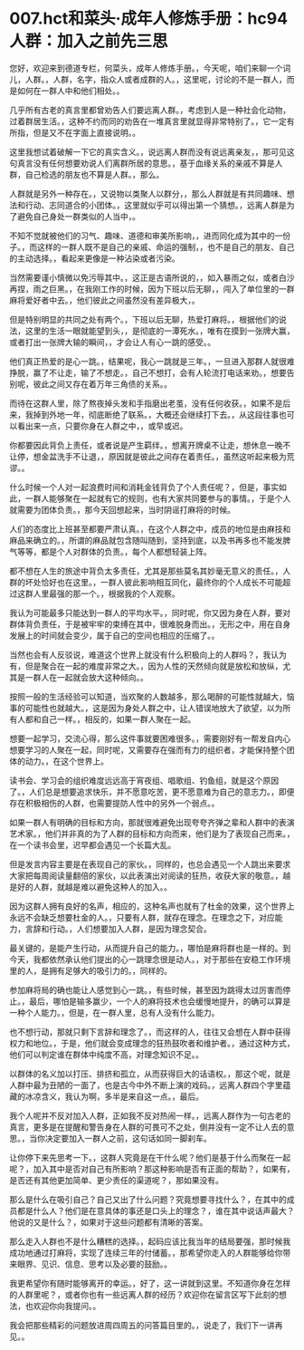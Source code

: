 # 007.hct和菜头·成年人修炼手册：hc94 人群：加入之前先三思

您好，欢迎来到德道专栏，何菜头，成年人修炼手册。，今天呢，咱们来聊一个词儿，人群。，人群，名字，指众人或者成群的人。，这里呢，讨论的不是一群人，而是如何在一群人中和他们相处。。

几乎所有古老的真言里都曾劝告人们要远离人群。，考虑到人是一种社会化动物，过着群居生活。，这种不约而同的劝告在一堆真言里就显得非常特别了。，它一定有所指，但是又不在字面上直接说明。。

这里我想试着破解一下它的真实含义。，说远离人群而没有说远离亲友，，那可见这句真言没有任何想要劝说人们离群所居的意思。，基于血缘关系的亲戚不算是人群，自己检选的朋友也不算是人群。，那么。

人群就是另外一种存在。，又说物以类聚人以群分，，那么人群就是有共同趣味、想法和行动、志同道合的小团体。，这里就似乎可以得出第一个猜想。，远离人群是为了避免自己身处一群类似的人当中，。

不知不觉就被他们的习气、趣味、道德和审美所影响，，进而同化成为其中的一份子。，而这样的一群人既不是自己的亲戚、命运的强制，，也不是自己的朋友、自己的主动选择。，看起来更像是一种沾染或者污染。

当然需要谨小慎微以免污辱其中。，这正是古语所说的，，如入暴雨之似，或者白沙再捏，雨之巨黑。，在我刚工作的时候，因为下班以后无聊，，闯入了单位里的一群麻将爱好者中去。，他们彼此之间虽然没有差异极大，。

但是特别明显的共同之处有两个。，下班以后无聊，热爱打麻将。，根据他们的说法，这里的生活一眼就能望到头，，是彻底的一潭死水。，唯有在摸到一张牌大赢，或者打出一张牌大输的瞬间，，才会让人有心一跳的感受。。

他们真正热爱的是心一跳。，结果呢，我心一跳就是三年。，一旦进入那群人就很难挣脱，赢了不让走，输了不想走。，自己不想打，会有人轮流打电话来劝。，想要告别呢，彼此之间又存在着万年三角债的关系。。

而待在这群人里，除了熬夜掉头发和手指磨出老茧，没有任何收获。，如果不是后来，我掉到外地一年，彻底断绝了联系。，大概还会继续打下去。，从这段往事也可以看出来一点，只要你身在人群之中，，或早或迟。

你都要因此背负上责任，或者说是产生羁绊。，想离开牌桌不让走，想休息一晚不让停，想金盆洗手不让退，，原因就是彼此之间存在着责任。，虽然这听起来极为荒谬。。

什么时候一个人对一起浪费时间和消耗金钱背负了个人责任呢？，但是，事实如此，一群人能够聚在一起就有它的规则，也有大家共同要参与的事情。，于是个人就需要为团体负责。，那今天回想起来，当时阴谣打麻将的时候。

人们的态度比上班甚至都要严肃认真。，在这个人群之中，成员的地位是由麻技和麻品来确立的。，所谓的麻品就包含随叫随到，坚持到底，以及书再多也不能发脾气等等，都是个人对群体的负责。，每个人都想轻装上阵。

都不想在人生的旅途中背负太多责任，尤其是那些莫名其妙毫无意义的责任。，人群的坏处恰好也在这里。，一群人彼此影响相互同化，最终你的个人成长不可能超过这群人里最强的那一个。，根据我的个人观察。

我认为可能最多只能达到一群人的平均水平。，同时呢，你又因为身在人群，要对群体背负责任，于是被牢牢的束缚在其中，很难脱身而出。，无形之中，用在自身发展上的时间就会变少，属于自己的空间也相应的压缩了。。

当然也会有人反驳说，难道这个世界上就没有什么积极向上的人群吗？，我认为有，但是聚合在一起的难度非常之大。，因为人性的天然倾向就是放松和放纵，尤其是一群人在一起就会放大这种倾向。。

按照一般的生活经验可以知道，当欢聚的人数越多，那么喝醉的可能性就越大，恼事的可能性也就越大。，这是因为身处人群之中，让人错误地放大了欲望，以为所有人都和自己一样。，相反的，如果一群人聚在一起。

想要一起学习，交流心得，那么这件事就要困难很多。，需要刚好有一帮发自内心想要学习的人聚在一起，同时呢，又需要存在强而有力的组织者，才能保持整个团体的动力。，在这个世界上。

读书会、学习会的组织难度远远高于宵夜组、唱歌组、钓鱼组，就是这个原因了。，人们总是想要追求快乐，并不愿意吃苦，更不愿意难为自己的意志力。，即便存在积极相伤的人群，也需要提防人性中的另外一个弱点。。

如果一群人有明确的目标和方向，那就很难避免出现夸夸齐弹之辈和人群中的表演艺术家。，他们并非真的为了人群的目标和方向而来，他们是为了表现自己而来。，在一个读书会里，迟早都会遇见一个长篇大乱。

但是发言内容主要是在表现自己的家伙。，同样的，也总会遇见一个人跳出来要求大家把每周阅读量翻倍的家伙，以此表演出对阅读的狂热，收获大家的敬意。，越是好的人群，就越是难以避免这种人的加入。。

因为这群人拥有良好的名声，相应的，这种名声也就有了杜金的效果，这个世界上永远不会缺乏想要杜金的人。，只要有人群，就存在理念。在理念之下，对应能力，言辞和行动。，人们想要加入人群，是因为理念契合。

最关键的，是能产生行动，从而提升自己的能力。，哪怕是麻将群也是一样的。到今天，我都依然承认他们提出的心一跳理念很是动人。，对于那些在安稳工作环境里的人，是拥有足够大的吸引力的。，同样的。

参加麻将局的确也能让人感觉到心一跳。，有些时候，甚至因为跳得太过厉害而停止。，最后，哪怕是输多赢少，一个人的麻将技术也会缓慢地提升，的确可以算是一种个人能力。，但是，在一群人里，总有人没有什么能力。

也不想行动，那就只剩下言辞和理念了。，而这样的人，往往又会想在人群中获得权力和地位。，于是，他们就会变成理念的狂热鼓吹者和维护者。，通过这种方式，他们可以判定谁在群体中纯度不高，对理念知识不足。。

以群体的名义加以打压、排挤和孤立，从而获得巨大的话语权。，那这个呢，就是人群中最为丑陋的一面了，也是古今中外不断上演的戏码。，远离人群四个字里蕴藏的冰凉含义，我认为啊，多半是来自这一点。，最后。

我个人呢并不反对加入人群，正如我不反对热闹一样。，远离人群作为一句古老的真言，更多是在提醒和警告身在人群的可畏可不之处，倒并没有一定不让人去的意思。，当你决定要加入一群人之前，这句话如同一脚刹车。

让你停下来先思考一下。，这群人究竟是在干什么呢？他们是基于什么而聚在一起呢？，加入其中是否对自己有所影响？那这种影响是否有正面的帮助？，如果有，是否还有其他更加简单、更少责任的渠道呢？，那如果没有。

那么是什么在吸引自己？自己又出了什么问题？究竟想要寻找什么？，在其中的成员都是什么人？他们是在意具体的事还是口头上的理念？，谁在其中说话声最大？他说的又是什么？，如果对于这些问题都有清晰的答案。

那么走入人群也不是什么糟糕的选择。，起码应该比我当年的结局要强，那时候我成功地通过打麻将，实现了连续三年的付储蓄。，那希望你走入的人群能够给你带来眼界、见识、信息、思考以及必要的鼓励。。

我更希望你有随时能够离开的幸运。，好了，这一讲就到这里。不知道你身在怎样的人群里呢？，或者你也有一些远离人群的经历？欢迎你在留言区写下此刻的想法，也欢迎你向我提问。。

我会把那些精彩的问题放进周四周五的问答篇目里的。，说走了，我们下一讲再见。。